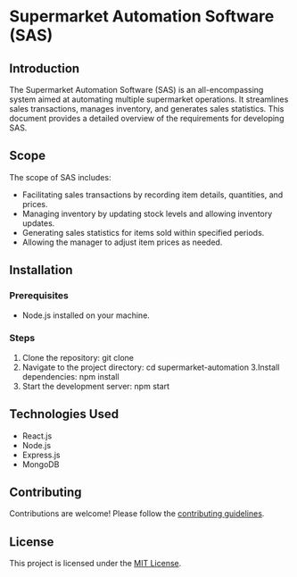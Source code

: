 # Supermarket Automation Software (SAS)

## Introduction
The Supermarket Automation Software (SAS) is an all-encompassing system aimed at automating multiple supermarket operations. It streamlines sales transactions, manages inventory, and generates sales statistics. This document provides a detailed overview of the requirements for developing SAS.

## Scope
The scope of SAS includes:

- Facilitating sales transactions by recording item details, quantities, and prices.
- Managing inventory by updating stock levels and allowing inventory updates.
- Generating sales statistics for items sold within specified periods.
- Allowing the manager to adjust item prices as needed.

## Installation

### Prerequisites
- Node.js installed on your machine.

### Steps
1. Clone the repository:
git clone <repository-url>
2. Navigate to the project directory:
cd supermarket-automation
3.Install dependencies:
npm install
4. Start the development server:
npm start

## Technologies Used

- React.js
- Node.js
- Express.js
- MongoDB

## Contributing

Contributions are welcome! Please follow the [contributing guidelines](CONTRIBUTING.md).

## License

This project is licensed under the [MIT License](LICENSE).
